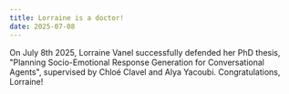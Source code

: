 ```yaml
---
title: Lorraine is a doctor!
date: 2025-07-08
---
```


On July 8th 2025, Lorraine Vanel successfully defended her PhD thesis, "Planning Socio-Emotional Response Generation for Conversational Agents", supervised by Chloé Clavel and Alya Yacoubi. Congratulations, Lorraine!
